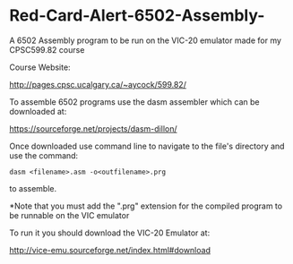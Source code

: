 # Red-Card-Alert-6502-Assembly-
A 6502 Assembly program to be run on the VIC-20 emulator made for my CPSC599.82 course

Course Website:

  http://pages.cpsc.ucalgary.ca/~aycock/599.82/

To assemble 6502 programs use the dasm assembler which can be downloaded at:

  https://sourceforge.net/projects/dasm-dillon/
 
  Once downloaded use command line to navigate to the file's directory and use the command:
  
    dasm <filename>.asm -o<outfilename>.prg
  
  to assemble.
  
  *Note that you must add the ".prg" extension for the compiled program to be runnable on the VIC emulator

To run it you should download the VIC-20 Emulator at:
  
  http://vice-emu.sourceforge.net/index.html#download
  
 


